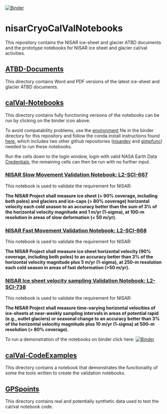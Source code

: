 [![Binder](https://gesis.mybinder.org/badge_logo.svg)](https://gesis.mybinder.org/v2/gh/fastice/nisarCryoCalValNotebooks.git/HEAD)
# nisarCryoCalValNotebooks
This repository contains the NISAR ice-sheet and glacier ATBD documents and the prototype notebooks for NISAR ice sheet and glacier cal/val activities. 

## [ATBD-Documents](https://github.com/fastice/nisarCryoCalValNotebooks/tree/main/ATBD-Documents)
This directory contains Word and PDF versions of the latest ice-sheet and glacier ATBD documents.

## [calVal-Notebooks](https://github.com/fastice/nisarCryoCalValNotebooks/tree/main/calVal-Notebooks)
This directory contains fully functioning versions of the notebooks can be run by clicking on the binder icon above.

To avoid compatability problems, use the [environment](https://github.com/fastice/nisarCryoCalValNotebooks/blob/main/binder/environment.yml) file in the binder directory for this repository and follow the conda install instructions found [here](https://github.com/fastice/GIMPNotebooks/blob/master/NSIDCLoginNotebook.ipynb), which includes two other github repositories ([nisardev](https://github.com/fastice/nisardev) and [gimpfunc](https://github.com/fastice/gimpfunc)) needed to run these notebooks. 

Run the cells down to the login window, login with valid NASA Earth Data [Credentials](https://urs.earthdata.nasa.gov), the remaining cells can then be run with no further input.  

### [NISAR Slow Movement Validation Notebook: L2-SCI-667](https://github.com/fastice/nisarCryoCalValNotebooks/blob/main/L2-SCI-667-SlowMotion.ipynb)
This notebook is used to validate the requirement for NISAR:

**The NISAR Project shall measure ice sheet (> 90% coverage, including both poles) and glaciers and ice-caps (> 80% coverage) horizontal velocity each cold season to an accuracy better than the sum of 3% of the horizontal velocity magnitude and 1 m/yr (1-sigma), at 100-m resolution in areas of slow deformation (< 50 m/yr).**

### [NISAR Fast Movement Validation Notebook: L2-SCI-668](https://github.com/fastice/nisarCryoCalValNotebooks/blob/main/calVal-Notebooks/L2-SCI-668-FastMotion.ipynb)
This notebook is used to validate the requirement for NISAR:

**The NISAR Project shall measure ice sheet horizontal velocity (90% coverage, including both poles) to an accuracy better than 3% of the horizontal velocity magnitude plus 5 m/yr (1-sigma), at 250-m resolution each cold season in areas of fast deformation (>50 m/yr).**

### [NISAR Ice sheet velocity sampling Validation Notebook: L2-SCI-738](https://github.com/fastice/nisarCryoCalValNotebooks/blob/main/calVal-Notebooks/L2-SCI-738-Sampling.ipynb)
This notebook is used to validate the requirement for NISAR:

**The NISAR Project shall measure time-varying horizontal velocities of ice-sheets at near-weekly sampling intervals in areas of potential rapid (e.g., outlet glaciers) or seasonal change to an accuracy better than 3% of the horizontal velocitiy magnitude plus 10 m/yr (1-sigma) at 500-m resolution (> 80% coverage).**


To run a demonstration of the notebooks on binder click here: [![Binder](https://gesis.mybinder.org/badge_logo.svg)](https://gesis.mybinder.org/v2/gh/fastice/nisarCryoCalValNotebooks.git/HEAD)

## [calVal-CodeExamples](https://github.com/fastice/nisarCryoCalValNotebooks/blob/main/nisarExamples.ipynb)

This directory contains a notebook that demonstrates the functionality of some the tools written to create the validation notebooks. 

## [GPSpoints](https://github.com/fastice/nisarCryoCalValNotebooks/tree/main/GPSpoints)
This directory contains real and potentially synthetic data used to test the cal/val notebook code.
